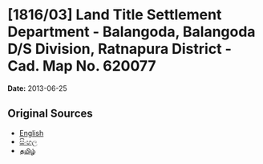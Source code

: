 # [1816/03] Land Title Settlement Department - Balangoda, Balangoda D/S Division, Ratnapura District - Cad. Map No. 620077

**Date:** 2013-06-25

## Original Sources

- [English](https://documents.gov.lk/view/extra-gazettes/2013/6/1816-03_E.pdf)
- [සිංහල](https://documents.gov.lk/view/extra-gazettes/2013/6/1816-03_S.pdf)
- [தமிழ்](https://documents.gov.lk/view/extra-gazettes/2013/6/1816-03_T.pdf)
